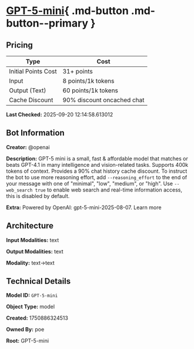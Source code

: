 # [GPT-5-mini](https://poe.com/GPT-5-mini){ .md-button .md-button--primary }

## Pricing

| Type | Cost |
|------|------|
| Initial Points Cost | 31+ points |
| Input | 8 points/1k tokens |
| Output (Text) | 60 points/1k tokens |
| Cache Discount | 90% discount oncached chat |

**Last Checked:** 2025-09-20 12:14:58.613012


## Bot Information

**Creator:** @openai

**Description:** GPT-5 mini is a small, fast & affordable model that matches or beats GPT-4.1 in many intelligence and vision-related tasks. Supports 400k tokens of context. Provides a 90% chat history cache discount.
To instruct the bot to use more reasoning effort, add `--reasoning_effort` to the end of your message with one of "minimal", "low", "medium", or "high". 
Use `--web_search true` to enable web search and real-time information access, this is disabled by default.

**Extra:** Powered by OpenAI: gpt-5-mini-2025-08-07. Learn more


## Architecture

**Input Modalities:** text

**Output Modalities:** text

**Modality:** text->text


## Technical Details

**Model ID:** `GPT-5-mini`

**Object Type:** model

**Created:** 1750886324513

**Owned By:** poe

**Root:** GPT-5-mini
